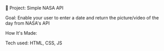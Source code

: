  🚀 Project: Simple NASA API

Goal: Enable your user to enter a date and return the picture/video of the day from NASA's API

How It's Made:

Tech used: HTML, CSS, JS


